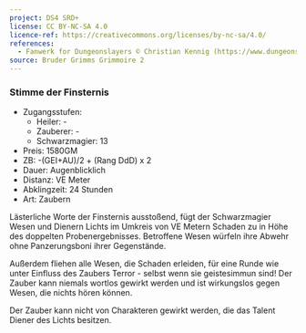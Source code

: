 ```yaml
---
project: DS4 SRD+
license: CC BY-NC-SA 4.0
licence-ref: https://creativecommons.org/licenses/by-nc-sa/4.0/
references: 
  - Fanwerk for Dungeonslayers © Christian Kennig (https://www.dungeonslayers.net/)
source: Bruder Grimms Grimmoire 2
---
```


### Stimme der Finsternis

- Zugangsstufen:
  - Heiler: -
  - Zauberer: -
  - Schwarzmagier: 13
- Preis: 1580GM
- ZB: -(GEI+AU)/2 + (Rang DdD) x 2
- Dauer: Augenblicklich
- Distanz: VE Meter
- Abklingzeit: 24 Stunden
- Art: Zaubern

Lästerliche Worte der Finsternis ausstoßend, fügt der Schwarzmagier Wesen und Dienern Lichts im Umkreis von VE Metern Schaden zu in Höhe des doppelten Probenergebnisses. Betroffene Wesen würfeln ihre Abwehr ohne Panzerungsboni ihrer Gegenstände.

Außerdem fliehen alle Wesen, die Schaden erleiden, für eine Runde wie unter Einfluss des Zaubers Terror - selbst wenn sie geistesimmun sind! Der Zauber kann niemals wortlos gewirkt werden und ist wirkungslos gegen Wesen, die nichts hören können.

Der Zauber kann nicht von Charakteren gewirkt werden, die das Talent Diener des Lichts besitzen.

